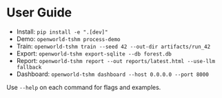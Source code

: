 # User Guide

- Install: `pip install -e ".[dev]"`
- Demo: `openworld-tshm process-demo`
- Train: `openworld-tshm train --seed 42 --out-dir artifacts/run_42`
- Export: `openworld-tshm export-sqlite --db forest.db`
- Report: `openworld-tshm report --out reports/latest.html --use-llm fallback`
- Dashboard: `openworld-tshm dashboard --host 0.0.0.0 --port 8000`

Use `--help` on each command for flags and examples.

